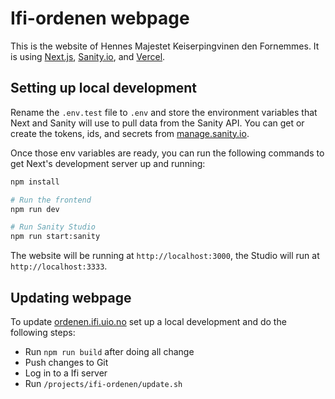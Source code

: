 # Ifi-ordenen webpage

This is the website of Hennes Majestet Keiserpingvinen den Fornemmes. It is
using [Next.js](https://nextjs.org), [Sanity.io](https://www.sanity.io), and [Vercel](https://vercel.com).

## Setting up local development

Rename the `.env.test` file to `.env` and store the environment variables that Next and Sanity will use to pull data
from the Sanity API. You can get or create the tokens, ids, and secrets
from [manage.sanity.io](https://manage.sanity.io).

Once those env variables are ready, you can run the following commands to get Next's development server up and running:

```bash
npm install

# Run the frontend
npm run dev

# Run Sanity Studio
npm run start:sanity
```

The website will be running at `http://localhost:3000`, the Studio will run at `http://localhost:3333`.

## Updating webpage

To update [ordenen.ifi.uio.no](https://ordenen.ifi.uio.no/) set up a local development and do the following steps:

- Run `npm run build` after doing all change
- Push changes to Git
- Log in to a Ifi server
- Run `/projects/ifi-ordenen/update.sh`